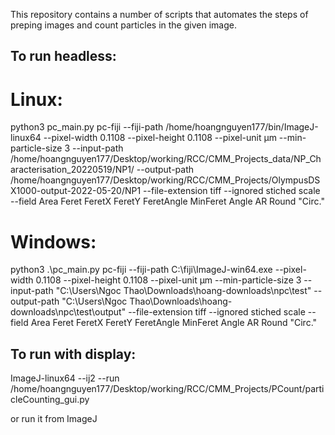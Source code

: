 This repository contains a number of scripts that automates the steps of preping images and count particles in the given image.

To run headless:
----------------

Linux:
======
python3 pc_main.py pc-fiji --fiji-path /home/hoangnguyen177/bin/ImageJ-linux64 --pixel-width 0.1108 --pixel-height 0.1108 --pixel-unit μm --min-particle-size 3 --input-path /home/hoangnguyen177/Desktop/working/RCC/CMM_Projects_data/NP_Characterisation_20220519/NP1/ --output-path /home/hoangnguyen177/Desktop/working/RCC/CMM_Projects/OlympusDSX1000-output-2022-05-20/NP1 --file-extension tiff --ignored stiched scale --field Area Feret FeretX FeretY FeretAngle MinFeret Angle AR Round "Circ."

Windows:
========
python3 .\pc_main.py pc-fiji --fiji-path C:\fiji\ImageJ-win64.exe --pixel-width 0.1108 --pixel-height 0.1108 --pixel-unit µm --min-particle-size 3 --input-path "C:\Users\Ngoc Thao\Downloads\hoang-downloads\npc\test" --output-path "C:\Users\Ngoc Thao\Downloads\hoang-downloads\npc\test\output" --file-extension tiff --ignored stiched scale --field Area Feret FeretX FeretY FeretAngle MinFeret Angle AR Round "Circ."

To run with display:
--------------------
ImageJ-linux64 --ij2 --run /home/hoangnguyen177/Desktop/working/RCC/CMM_Projects/PCount/particleCounting_gui.py

or run it from ImageJ
